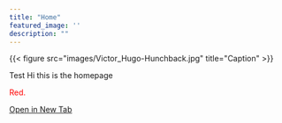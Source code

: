 ```yaml
---
title: "Home"
featured_image: ''
description: ""
---
```

{{< figure src="images/Victor_Hugo-Hunchback.jpg" title="Caption" >}}

Test
Hi this is the homepage
<p style="color:red;">Red.</p> 

<a href="https://google.com" target="_blank" rel="noopener noreferrer">Open in New Tab</a>